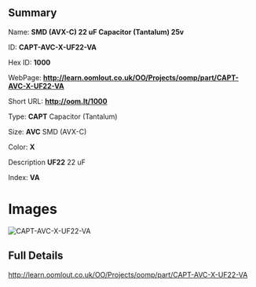 

## Summary
 
Name: __SMD (AVX-C) 22 uF Capacitor (Tantalum) 25v__

ID: __CAPT-AVC-X-UF22-VA__

Hex ID: __1000__

WebPage: __http://learn.oomlout.co.uk/OO/Projects/oomp/part/CAPT-AVC-X-UF22-VA__

Short URL: __http://oom.lt/1000__


Type: __CAPT__ Capacitor (Tantalum) 

Size: __AVC__ SMD (AVX-C) 

Color: __X__  

Description __UF22__ 22 uF 

Index: __VA__


 # Images
![CAPT-AVC-X-UF22-VA](http://oomlout.com/oomp-gen/parts/CAPT-AVC-X-UF22-VA/CAPT-AVC-X-UF22-VA_420.jpg)



 ## Full Details

 http://learn.oomlout.co.uk/OO/Projects/oomp/part/CAPT-AVC-X-UF22-VA














